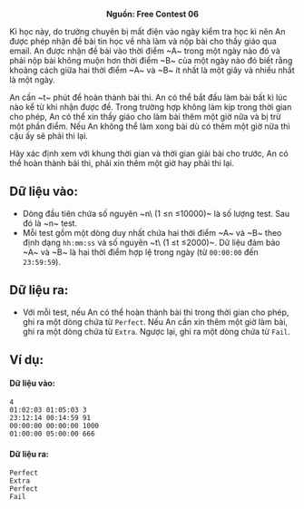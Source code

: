 **<center>Nguồn:  Free Contest 06</center>**

Kì học này, do trường chuyên bị mất điện vào ngày kiểm tra học kì nên An được phép nhận đề bài tin học về nhà làm và nộp bài cho thầy giáo qua email. An được nhận đề bài vào thời điểm ~A~ trong một ngày nào đó và phải nộp bài không muộn hơn thời điểm ~B~ của một ngày nào đó biết rằng khoảng cách giữa hai thời điểm ~A~ và ~B~ ít nhất là một giây và nhiều nhất là một ngày.

An cần ~t~ phút để hoàn thành bài thi. An có thể bắt đầu làm bài bất kì lúc nào kể từ khi nhận được đề. Trong trường hợp không làm kịp trong thời gian cho phép, An có thể xin thầy giáo cho làm bài thêm một giờ nữa và bị trừ một phần điểm. Nếu An không thể làm xong bài dù có thêm một giờ nữa thì cậu ấy sẽ phải thi lại.

Hãy xác định xem với khung thời gian và thời gian giải bài cho trước, An có thể hoàn thành bài thi, phải xin thêm một giờ hay phải thi lại.

## Dữ liệu vào:
- Dòng đầu tiên chứa số nguyên ~n\ (1 ≤n ≤10000)~ là số lượng test. Sau đó là ~n~ test.
- Mỗi test gồm một dòng duy nhất chứa hai thời điểm ~A~ và ~B~ theo định dạng `hh:mm:ss` và số nguyên ~t\ (1 ≤t ≤2000)~. Dữ liệu đảm bảo ~A~ và ~B~ là hai thời điểm hợp lệ trong ngày (từ `00:00:00` đến `23:59:59`).

## Dữ liệu ra:
- Với mỗi test, nếu An có thể hoàn thành bài thi trong thời gian cho phép, ghi ra một dòng chứa từ `Perfect`. Nếu An cần xin thêm một giờ làm bài, ghi ra một dòng chứa từ `Extra`. Ngược lại, ghi ra một dòng chứa từ `Fail`.

## Ví dụ:
#### Dữ liệu vào:
```
4
01:02:03 01:05:03 3
23:12:14 00:14:59 91
00:00:00 00:00:00 1000
01:00:00 05:00:00 666
```

#### Dữ liệu ra:
```
Perfect
Extra
Perfect
Fail
```